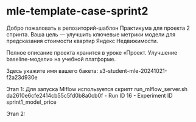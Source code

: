 # mle-template-case-sprint2

Добро пожаловать в репозиторий-шаблон Практикума для проекта 2 спринта. Ваша цель — улучшить ключевые метрики модели для предсказания стоимости квартир Яндекс Недвижимости.

Полное описание проекта хранится в уроке «Проект. Улучшение baseline-модели» на учебной платформе.

Здесь укажите имя вашего бакета: s3-student-mle-20241021-f2a23d930e

Этап 1:
Для запуска Mlflow используется скрипт run_mlflow_server.sh
da2610e6cfe2414cb55c5fd0b8a0cb0f -  Run ID
16 - Experiment ID 
sprint1_model_price

Этап 2:
